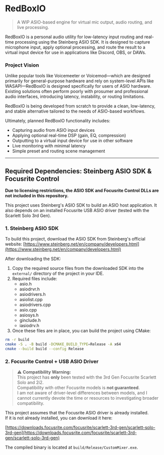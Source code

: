 # RedBoxIO
> A WIP ASIO-based engine for virtual mic output, audio routing, and live processing.

RedBoxIO is a personal audio utility for low-latency input routing and real-time processing using the Steinberg ASIO SDK. It is designed to capture microphone input, apply optional processing, and route the result to a virtual input device for use in applications like Discord, OBS, or DAWs.

### Project Vision

Unlike popular tools like Voicemeeter or Voicemod—which are designed primarily for general-purpose hardware and rely on system-level APIs like WASAPI—RedBoxIO is designed specifically for users of ASIO hardware. Existing solutions often perform poorly with prosumer and professional audio interfaces, introducing latency, instability, or routing limitations.

RedBoxIO is being developed from scratch to provide a clean, low-latency, and stable alternative tailored to the needs of ASIO-based workflows.

Ultimately, planned RedBoxIO functionality includes:
- Capturing audio from ASIO input devices
- Applying optional real-time DSP (gain, EQ, compression)
- Outputting to a virtual input device for use in other software
- Live monitoring with minimal latency
- Simple preset and routing scene management


---
## Required Dependencies: Steinberg ASIO SDK & Focusrite Control

**Due to licensing restrictions, the ASIO SDK and Focusrite Control DLLs are not included in this repository.**

This project uses Steinberg's ASIO SDK to build an ASIO host application. It also depends on an installed Focusrite USB ASIO driver (tested with the Scarlett Solo 3rd Gen).


### 1. Steinberg ASIO SDK
To build this project, download the ASIO SDK from Steinberg's official website:
[https://www.steinberg.net/en/company/developers.html](https://www.steinberg.net/en/company/developers.html)

After downloading the SDK:
1. Copy the required source files from the downloaded SDK into the `external/` directory of the project in your IDE.
2. Required files include:
    - asio.h
    - asiodrvr.h
    - asiodrivers.h
    - asiolist.cpp
    - asiodrivers.cpp
    - asio.cpp
    - asiosys.h
    - ginclude.h
    - iasiodrv.h
3. Once these files are in place, you can build the project using CMake:

```bash
rm -r build
cmake -S . -B build -DCMAKE_BUILD_TYPE=Release -A x64
cmake --build build --config Release
```

### 2. Focusrite Control + USB ASIO Driver

> ⚠️ **Compatibility Warning:**  
>This project has **only** been tested with the 3rd Gen Focusrite Scarlett Solo and 2i2.  
> Compatibility with other Focusrite models is **not guaranteed**.  
> I am not aware of driver-level differences between models, and I cannot currently devote the time or resources to investigating broader compatibility.

This project assumes that the Focusrite ASIO driver is already installed.  
If it is not already installed, you can download it here:

[https://downloads.focusrite.com/focusrite/scarlett-3rd-gen/scarlett-solo-3rd-gen](https://downloads.focusrite.com/focusrite/scarlett-3rd-gen/scarlett-solo-3rd-gen)

The compiled binary is located at ```build/Release/CustomMixer.exe```.

